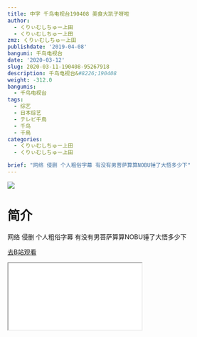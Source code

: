 ```yaml
---
title: 中字 千鸟电视台190408 美食大凯子呀啦
author:
  - くりぃむしちゅー上田
  - くりぃむしちゅー上田
zmz: くりぃむしちゅー上田
publishdate: '2019-04-08'
bangumi: 千鸟电视台
date: '2020-03-12'
slug: 2020-03-11-190408-95267918
description: 千鸟电视台&#8226;190408
weight: -312.0
bangumis:
  - 千鸟电视台
tags:
  - 综艺
  - 日本综艺
  - テレビ千鳥
  - 千鸟
  - 千鳥
categories:
  - くりぃむしちゅー上田
  - くりぃむしちゅー上田

brief: "网络 侵删 个人粗俗字幕 有没有男菩萨算算NOBU锤了大悟多少下"
---
```

![](https://raw.githubusercontent.com/tcgriffith/owaraisite/master/static/tmpimg/54b2782fdcd60270542af6f178d8d868eaab64a5.jpg.480.jpg)
# 简介  
网络
侵删 个人粗俗字幕
有没有男菩萨算算NOBU锤了大悟多少下  

[去B站观看](https://www.bilibili.com/video/av95267918/)
<div class ="resp-container"><iframe class="testiframe" src="//player.bilibili.com/player.html?aid=95267918"", scrolling="no", allowfullscreen="true" > </iframe></div> 
